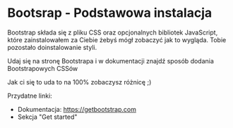 # Bootsrap - Podstawowa instalacja

Bootstrap składa się z pliku CSS oraz opcjonalnych bibliotek JavaScript, które zainstalowałem 
za Ciebie żebyś mógł zobaczyć jak to wygląda. Tobie pozostało doinstalowanie styli.

Udaj się na stronę Bootstrapa i w dokumentacji znajdź sposób dodania Bootstrapowych CSSów

Jak ci się to uda to na 100% zobaczysz różnicę ;)

Przydatne linki:

- Dokumentacja: https://getbootstrap.com
- Sekcja "Get started"